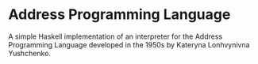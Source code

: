 # Address Programming Language

A simple Haskell implementation of an interpreter for the Address Programming Language developed in the 1950s by Kateryna Lonhvynivna Yushchenko.
